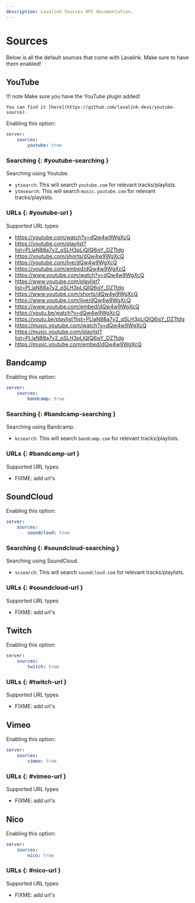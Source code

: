 ```yaml
---
description: Lavalink Sources API documentation.
---
```


# Sources

Below is all the default sources that come with Lavalink. Make sure to have them enabled!

## YouTube

!!! note
    Make sure you have the YouTube plugin added!

    You can find it [here](https://github.com/lavalink-devs/youtube-source).

Enabling this option:

```yml title="application.yml"
server:
    sources:
        youtube: true
```

### Searching {: #youtube-searching }

Searching using Youtube.

 - `ytsearch`: This will search `youtube.com` for relevant tracks/playlists.
 - `ytmsearch`: This will search `music.youtube.com` for relevant tracks/playlists.

### URLs {: #youtube-url }

Supported URL types

 - https://youtube.com/watch?v=dQw4w9WgXcQ
 - https://youtube.com/playlist?list=PLlaN88a7y2_qSLH3pLiQIQ6isY_DZTtdg
 - https://youtube.com/shorts/dQw4w9WgXcQ
 - https://youtube.com/live/dQw4w9WgXcQ
 - https://youtube.com/embed/dQw4w9WgXcQ
 - https://www.youtube.com/watch?v=dQw4w9WgXcQ
 - https://www.youtube.com/playlist?list=PLlaN88a7y2_qSLH3pLiQIQ6isY_DZTtdg
 - https://www.youtube.com/shorts/dQw4w9WgXcQ
 - https://www.youtube.com/live/dQw4w9WgXcQ
 - https://www.youtube.com/embed/dQw4w9WgXcQ
 - https://youtu.be/watch?v=dQw4w9WgXcQ
 - https://youtu.be/playlist?list=PLlaN88a7y2_qSLH3pLiQIQ6isY_DZTtdg
 - https://music.youtube.com/watch?v=dQw4w9WgXcQ
 - https://music.youtube.com/playlist?list=PLlaN88a7y2_qSLH3pLiQIQ6isY_DZTtdg
 - https://music.youtube.com/embed/dQw4w9WgXcQ

## Bandcamp

Enabling this option:

```yml title="application.yml"
server:
    sources:
        bandcamp: true
```

### Searching {: #bandcamp-searching }

Searching using Bandcamp.

 - `bcsearch`: This will search `bandcamp.com` for relevant tracks/playlists.

### URLs {: #bandcamp-url }

Supported URL types

 - FIXME: add url's

## SoundCloud

Enabling this option:

```yml title="application.yml"
server:
    sources:
        soundcloud: true
```

### Searching {: #soundcloud-searching }

Searching using SoundCloud.

 - `scsearch`: This will search `soundcloud.com` for relevant tracks/playlists.

### URLs {: #soundcloud-url }

Supported URL types

 - FIXME: add url's

## Twitch

Enabling this option:

```yml title="application.yml"
server:
    sources:
        twitch: true
```

### URLs {: #twitch-url }

Supported URL types

 - FIXME: add url's

## Vimeo

Enabling this option:

```yml title="application.yml"
server:
    sources:
        vimeo: true
```

### URLs {: #vimeo-url }

Supported URL types

 - FIXME: add url's

## Nico

Enabling this option:

```yml title="application.yml"
server:
    sources:
        nico: true
```

### URLs {: #nico-url }

Supported URL types

 - FIXME: add url's
